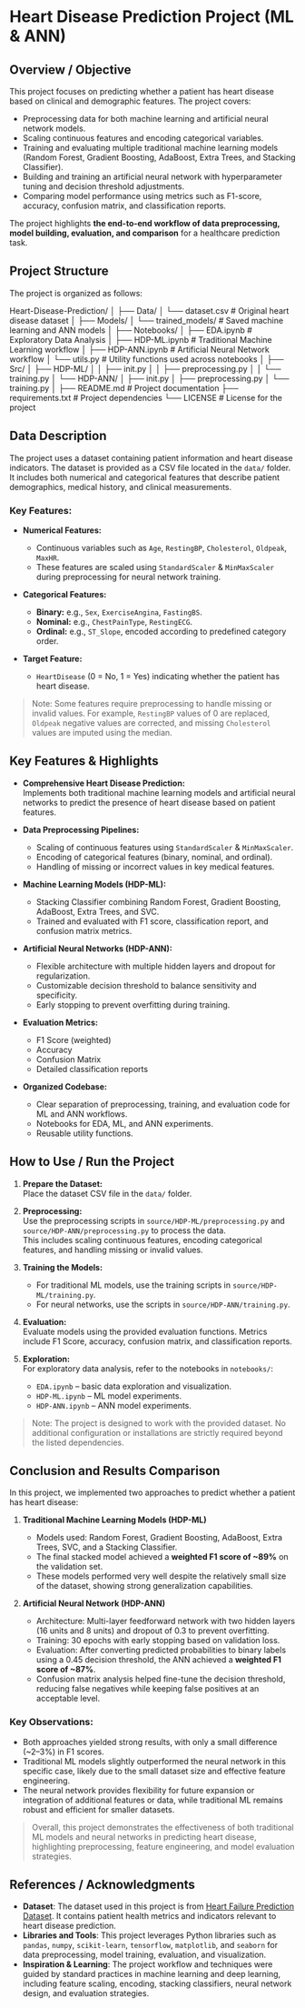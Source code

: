 # Heart Disease Prediction Project (ML & ANN)

## Overview / Objective

This project focuses on predicting whether a patient has heart disease based on clinical and demographic features.
The project covers:
- Preprocessing data for both machine learning and artificial neural network models.
- Scaling continuous features and encoding categorical variables.
- Training and evaluating multiple traditional machine learning models (Random Forest, Gradient Boosting, AdaBoost, Extra Trees, and Stacking Classifier).
- Building and training an artificial neural network with hyperparameter tuning and decision threshold adjustments.
- Comparing model performance using metrics such as F1-score, accuracy, confusion matrix, and classification reports.

The project highlights **the end-to-end workflow of data preprocessing, model building, evaluation, and comparison** for a healthcare prediction task.

## Project Structure

The project is organized as follows:

Heart-Disease-Prediction/
│
├── Data/
│ └── dataset.csv # Original heart disease dataset
│
├── Models/
│ └── trained_models/ # Saved machine learning and ANN models
│
├── Notebooks/
│ ├── EDA.ipynb # Exploratory Data Analysis
│ ├── HDP-ML.ipynb # Traditional Machine Learning workflow
│ ├── HDP-ANN.ipynb # Artificial Neural Network workflow
│ └── utils.py # Utility functions used across notebooks
│
├── Src/
│ ├── HDP-ML/
│ │ ├── init.py
│ │ ├── preprocessing.py
│ │ └── training.py
│ └── HDP-ANN/
│ ├── init.py
│ ├── preprocessing.py
│ └── training.py
│
├── README.md # Project documentation
├── requirements.txt # Project dependencies
└── LICENSE # License for the project

## Data Description

The project uses a dataset containing patient information and heart disease indicators. The dataset is provided as a CSV file located in the `data/` folder. It includes both numerical and categorical features that describe patient demographics, medical history, and clinical measurements.  

### Key Features:

- **Numerical Features:**
  - Continuous variables such as `Age`, `RestingBP`, `Cholesterol`, `Oldpeak`, `MaxHR`.
  - These features are scaled using `StandardScaler` & `MinMaxScaler` during preprocessing for neural network training.

- **Categorical Features:**
  - **Binary:** e.g., `Sex`, `ExerciseAngina`, `FastingBS`.
  - **Nominal:** e.g., `ChestPainType`, `RestingECG`.
  - **Ordinal:** e.g., `ST_Slope`, encoded according to predefined category order.

- **Target Feature:**
  - `HeartDisease` (0 = No, 1 = Yes) indicating whether the patient has heart disease.

> Note: Some features require preprocessing to handle missing or invalid values. For example, `RestingBP` values of 0 are replaced, `Oldpeak` negative values are corrected, and missing `Cholesterol` values are imputed using the median.

## Key Features & Highlights

- **Comprehensive Heart Disease Prediction:**  
  Implements both traditional machine learning models and artificial neural networks to predict the presence of heart disease based on patient features.

- **Data Preprocessing Pipelines:**  
  - Scaling of continuous features using `StandardScaler` & `MinMaxScaler`.  
  - Encoding of categorical features (binary, nominal, and ordinal).  
  - Handling of missing or incorrect values in key medical features.

- **Machine Learning Models (HDP-ML):**  
  - Stacking Classifier combining Random Forest, Gradient Boosting, AdaBoost, Extra Trees, and SVC.  
  - Trained and evaluated with F1 score, classification report, and confusion matrix metrics.

- **Artificial Neural Networks (HDP-ANN):**  
  - Flexible architecture with multiple hidden layers and dropout for regularization.  
  - Customizable decision threshold to balance sensitivity and specificity.  
  - Early stopping to prevent overfitting during training.

- **Evaluation Metrics:**  
  - F1 Score (weighted)  
  - Accuracy  
  - Confusion Matrix  
  - Detailed classification reports

- **Organized Codebase:**  
  - Clear separation of preprocessing, training, and evaluation code for ML and ANN workflows.  
  - Notebooks for EDA, ML, and ANN experiments.  
  - Reusable utility functions.

## How to Use / Run the Project

1. **Prepare the Dataset:**  
   Place the dataset CSV file in the `data/` folder.

2. **Preprocessing:**  
   Use the preprocessing scripts in `source/HDP-ML/preprocessing.py` and `source/HDP-ANN/preprocessing.py` to process the data.  
   This includes scaling continuous features, encoding categorical features, and handling missing or invalid values.

3. **Training the Models:**  
   - For traditional ML models, use the training scripts in `source/HDP-ML/training.py`.  
   - For neural networks, use the scripts in `source/HDP-ANN/training.py`.  

4. **Evaluation:**  
   Evaluate models using the provided evaluation functions. Metrics include F1 Score, accuracy, confusion matrix, and classification reports.

5. **Exploration:**  
   For exploratory data analysis, refer to the notebooks in `notebooks/`:
   - `EDA.ipynb` – basic data exploration and visualization.
   - `HDP-ML.ipynb` – ML model experiments.
   - `HDP-ANN.ipynb` – ANN model experiments.

> Note: The project is designed to work with the provided dataset. No additional configuration or installations are strictly required beyond the listed dependencies.

## Conclusion and Results Comparison

In this project, we implemented two approaches to predict whether a patient has heart disease:

1. **Traditional Machine Learning Models (HDP-ML)**
   - Models used: Random Forest, Gradient Boosting, AdaBoost, Extra Trees, SVC, and a Stacking Classifier.
   - The final stacked model achieved a **weighted F1 score of ~89%** on the validation set.
   - These models performed very well despite the relatively small size of the dataset, showing strong generalization capabilities.

2. **Artificial Neural Network (HDP-ANN)**
   - Architecture: Multi-layer feedforward network with two hidden layers (16 units and 8 units) and dropout of 0.3 to prevent overfitting.
   - Training: 30 epochs with early stopping based on validation loss.
   - Evaluation: After converting predicted probabilities to binary labels using a 0.45 decision threshold, the ANN achieved a **weighted F1 score of ~87%**.
   - Confusion matrix analysis helped fine-tune the decision threshold, reducing false negatives while keeping false positives at an acceptable level.

### Key Observations:

- Both approaches yielded strong results, with only a small difference (~2–3%) in F1 scores.
- Traditional ML models slightly outperformed the neural network in this specific case, likely due to the small dataset size and effective feature engineering.
- The neural network provides flexibility for future expansion or integration of additional features or data, while traditional ML remains robust and efficient for smaller datasets.

> Overall, this project demonstrates the effectiveness of both traditional ML models and neural networks in predicting heart disease, highlighting preprocessing, feature engineering, and model evaluation strategies.

## References / Acknowledgments

- **Dataset**: The dataset used in this project is from [Heart Failure Prediction Dataset]([text](https://www.kaggle.com/datasets/fedesoriano/heart-failure-prediction)). It contains patient health metrics and indicators relevant to heart disease prediction.  
- **Libraries and Tools**: This project leverages Python libraries such as `pandas`, `numpy`, `scikit-learn`, `tensorflow`, `matplotlib`, and `seaborn` for data preprocessing, model training, evaluation, and visualization.  
- **Inspiration & Learning**: The project workflow and techniques were guided by standard practices in machine learning and deep learning, including feature scaling, encoding, stacking classifiers, neural network design, and evaluation strategies.  

